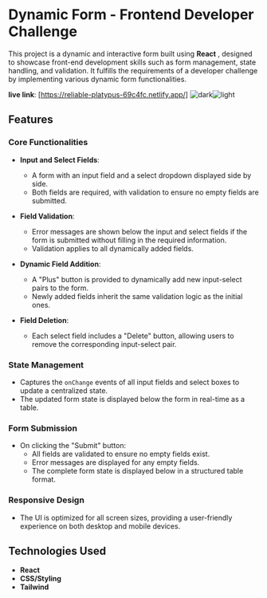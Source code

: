 # Dynamic Form - Frontend Developer Challenge
This project is a dynamic and interactive form built using **React** , designed to showcase front-end development skills such as form management, state handling, and validation. It fulfills the requirements of a developer challenge by implementing various dynamic form functionalities.

**live link**: [https://reliable-platypus-69c4fc.netlify.app/]
![dark](https://github.com/user-attachments/assets/39504293-90f4-45bd-9118-8cabae3c17d4)![light](https://github.com/user-attachments/assets/10b21ef6-4c0e-4ecf-bef9-ce1c0a28c2a8)

## Features

### Core Functionalities
- **Input and Select Fields**:
  - A form with an input field and a select dropdown displayed side by side.
  - Both fields are required, with validation to ensure no empty fields are submitted.

- **Field Validation**:
  - Error messages are shown below the input and select fields if the form is submitted without filling in the required information.
  - Validation applies to all dynamically added fields.

- **Dynamic Field Addition**:
  - A "Plus" button is provided to dynamically add new input-select pairs to the form.
  - Newly added fields inherit the same validation logic as the initial ones.

- **Field Deletion**:
  - Each select field includes a "Delete" button, allowing users to remove the corresponding input-select pair.

### State Management
- Captures the `onChange` events of all input fields and select boxes to update a centralized state.
- The updated form state is displayed below the form in real-time as a table.

### Form Submission
- On clicking the "Submit" button:
  - All fields are validated to ensure no empty fields exist.
  - Error messages are displayed for any empty fields.
  - The complete form state is displayed below in a structured table format.

### Responsive Design
- The UI is optimized for all screen sizes, providing a user-friendly experience on both desktop and mobile devices.

## Technologies Used
- **React**
- **CSS/Styling**
- **Tailwind**


